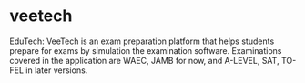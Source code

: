 # veetech
EduTech: VeeTech is an exam preparation platform that helps students prepare for exams by simulation the examination software. Examinations covered in the application are WAEC, JAMB for now, and A-LEVEL, SAT, TO-FEL in later versions.

